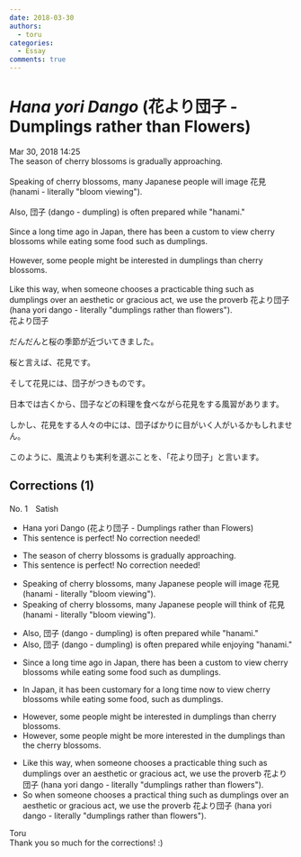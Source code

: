 ```yaml
---
date: 2018-03-30
authors:
  - toru
categories:
  - Essay
comments: true
---
```


# <strong><em>Hana yori Dango</strong></em> (花より団子 - Dumplings rather than Flowers)
<div class="date">Mar 30, 2018 14:25</div>
<div id="post"><div id="body_show_ori">
The season of cherry blossoms is gradually approaching.<br/><br/>Speaking of cherry blossoms, many Japanese people will image 花見 (hanami - literally "bloom viewing").<br/><br/>Also, 団子 (dango - dumpling) is often prepared while "hanami."<br/><br/>Since a long time ago in Japan, there has been a custom to view cherry blossoms while eating some food such as dumplings.<br/><br/>However, some people might be interested in dumplings than cherry blossoms.<br/><br/>Like this way, when someone chooses a practicable thing such as dumplings over an aesthetic or gracious act, we use the proverb 花より団子 (hana yori dango - literally "dumplings rather than flowers").
</div></div>

<!-- more -->

<div id="post_ja"><div id="body_show_mo">
花より団子<br/><br/>だんだんと桜の季節が近づいてきました。<br/><br/>桜と言えば、花見です。<br/><br/>そして花見には、団子がつきものです。<br/><br/>日本では古くから、団子などの料理を食べながら花見をする風習があります。<br/><br/>しかし、花見をする人々の中には、団子ばかりに目がいく人がいるかもしれません。<br/><br/>このように、風流よりも実利を選ぶことを、「花より団子」と言います。
</div></div>

## Corrections (1)
<div id="block"><div class="first_name"> No. 1　<span class="just_name">Satish</span></div><div id="block2">
<ul class="correction_field">
<li class="incorrect">Hana yori Dango (花より団子 - Dumplings rather than Flowers)</li>
<li class="corrected perfect">This sentence is perfect! No correction needed!</li>
</ul>
<ul class="correction_field">
<li class="incorrect">The season of cherry blossoms is gradually approaching.</li>
<li class="corrected perfect">This sentence is perfect! No correction needed!</li>
</ul>
<ul class="correction_field">
<li class="incorrect">Speaking of cherry blossoms, many Japanese people will image 花見 (hanami - literally "bloom viewing").</li>
<li class="corrected correct">
Speaking of cherry blossoms, many Japanese people will think of 花見 (hanami - literally "bloom viewing").
</li>
</ul>
<ul class="correction_field">
<li class="incorrect">Also, 団子 (dango - dumpling) is often prepared while "hanami."</li>
<li class="corrected correct">
Also, 団子 (dango - dumpling) is often prepared while enjoying "hanami."
</li>
</ul>
<ul class="correction_field">
<li class="incorrect">Since a long time ago in Japan, there has been a custom to view cherry blossoms while eating some food such as dumplings.</li>
<li class="corrected correct">

<p class="correction_comment">In Japan, it has been customary for a long time now to view cherry blossoms while eating some food, such as dumplings.</p>
</li>
</ul>
<ul class="correction_field">
<li class="incorrect">However, some people might be interested in dumplings than cherry blossoms.</li>
<li class="corrected correct">
However, some people might be more interested in the dumplings than the cherry blossoms.
</li>
</ul>
<ul class="correction_field">
<li class="incorrect">Like this way, when someone chooses a practicable thing such as dumplings over an aesthetic or gracious act, we use the proverb 花より団子 (hana yori dango - literally "dumplings rather than flowers").</li>
<li class="corrected correct">
So when someone chooses a practical thing such as dumplings over an aesthetic or gracious act, we use the proverb 花より団子 (hana yori dango - literally "dumplings rather than flowers").
</li>
</ul>
</div><div class="name"><span class="just_name">Toru</span><br>
Thank you so much for the corrections! :)
</div>
</div>
